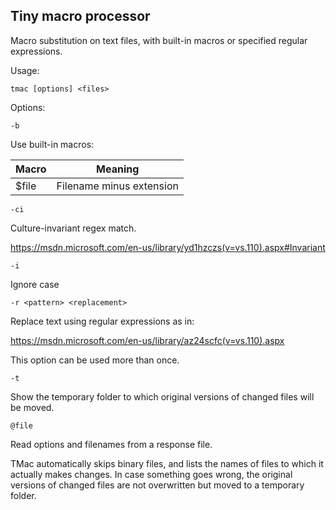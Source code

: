 ## Tiny macro processor

Macro substitution on text files, with built-in macros or specified regular expressions.

Usage:

```
tmac [options] <files>
```

Options:

```
-b
```

Use built-in macros:

Macro|Meaning
---|---
$file|Filename minus extension

```
-ci
```

Culture-invariant regex match.

https://msdn.microsoft.com/en-us/library/yd1hzczs(v=vs.110).aspx#Invariant

```
-i
```

Ignore case

```
-r <pattern> <replacement>
```

Replace text using regular expressions as in:

https://msdn.microsoft.com/en-us/library/az24scfc(v=vs.110).aspx

This option can be used more than once.

```
-t
```

Show the temporary folder to which original versions of changed files will be moved.

```
@file
```

Read options and filenames from a response file.

TMac automatically skips binary files, and lists the names of files to which it actually makes changes. In case something goes wrong, the original versions of changed files are not overwritten but moved to a temporary folder.
